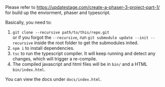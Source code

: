 Please refer to https://updatestage.com/create-a-phaser-3-project-part-1/ for build up the enviorment, phaser and typescript.  

Basically, you need to:  
1. `git clone --recursive path/to/this/repo.git`  
or if you forgot the `--recursive`, run `git submodule update --init --recursive` inside the root folder to get the submodules inited.  
2. `npm i` to install dependencies.  
3. `tsc` to run the typescript compiler. It will keep running and detect any changes, which will trigger a re-compile.  
4. The compiled javascript and html files will be in `bin/` and a HTML `bin/index.html`.  

You can view the docs under `docs/index.html`.
